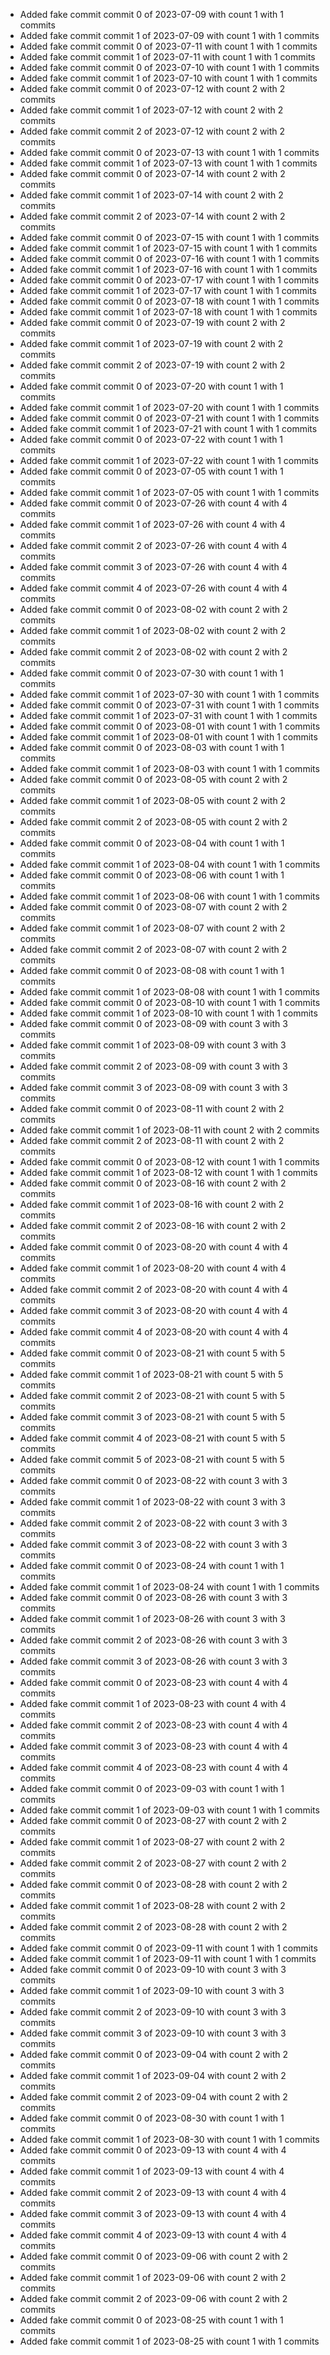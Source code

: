 - Added fake commit commit 0 of 2023-07-09 with count 1 with 1 commits
- Added fake commit commit 1 of 2023-07-09 with count 1 with 1 commits
- Added fake commit commit 0 of 2023-07-11 with count 1 with 1 commits
- Added fake commit commit 1 of 2023-07-11 with count 1 with 1 commits
- Added fake commit commit 0 of 2023-07-10 with count 1 with 1 commits
- Added fake commit commit 1 of 2023-07-10 with count 1 with 1 commits
- Added fake commit commit 0 of 2023-07-12 with count 2 with 2 commits
- Added fake commit commit 1 of 2023-07-12 with count 2 with 2 commits
- Added fake commit commit 2 of 2023-07-12 with count 2 with 2 commits
- Added fake commit commit 0 of 2023-07-13 with count 1 with 1 commits
- Added fake commit commit 1 of 2023-07-13 with count 1 with 1 commits
- Added fake commit commit 0 of 2023-07-14 with count 2 with 2 commits
- Added fake commit commit 1 of 2023-07-14 with count 2 with 2 commits
- Added fake commit commit 2 of 2023-07-14 with count 2 with 2 commits
- Added fake commit commit 0 of 2023-07-15 with count 1 with 1 commits
- Added fake commit commit 1 of 2023-07-15 with count 1 with 1 commits
- Added fake commit commit 0 of 2023-07-16 with count 1 with 1 commits
- Added fake commit commit 1 of 2023-07-16 with count 1 with 1 commits
- Added fake commit commit 0 of 2023-07-17 with count 1 with 1 commits
- Added fake commit commit 1 of 2023-07-17 with count 1 with 1 commits
- Added fake commit commit 0 of 2023-07-18 with count 1 with 1 commits
- Added fake commit commit 1 of 2023-07-18 with count 1 with 1 commits
- Added fake commit commit 0 of 2023-07-19 with count 2 with 2 commits
- Added fake commit commit 1 of 2023-07-19 with count 2 with 2 commits
- Added fake commit commit 2 of 2023-07-19 with count 2 with 2 commits
- Added fake commit commit 0 of 2023-07-20 with count 1 with 1 commits
- Added fake commit commit 1 of 2023-07-20 with count 1 with 1 commits
- Added fake commit commit 0 of 2023-07-21 with count 1 with 1 commits
- Added fake commit commit 1 of 2023-07-21 with count 1 with 1 commits
- Added fake commit commit 0 of 2023-07-22 with count 1 with 1 commits
- Added fake commit commit 1 of 2023-07-22 with count 1 with 1 commits
- Added fake commit commit 0 of 2023-07-05 with count 1 with 1 commits
- Added fake commit commit 1 of 2023-07-05 with count 1 with 1 commits
- Added fake commit commit 0 of 2023-07-26 with count 4 with 4 commits
- Added fake commit commit 1 of 2023-07-26 with count 4 with 4 commits
- Added fake commit commit 2 of 2023-07-26 with count 4 with 4 commits
- Added fake commit commit 3 of 2023-07-26 with count 4 with 4 commits
- Added fake commit commit 4 of 2023-07-26 with count 4 with 4 commits
- Added fake commit commit 0 of 2023-08-02 with count 2 with 2 commits
- Added fake commit commit 1 of 2023-08-02 with count 2 with 2 commits
- Added fake commit commit 2 of 2023-08-02 with count 2 with 2 commits
- Added fake commit commit 0 of 2023-07-30 with count 1 with 1 commits
- Added fake commit commit 1 of 2023-07-30 with count 1 with 1 commits
- Added fake commit commit 0 of 2023-07-31 with count 1 with 1 commits
- Added fake commit commit 1 of 2023-07-31 with count 1 with 1 commits
- Added fake commit commit 0 of 2023-08-01 with count 1 with 1 commits
- Added fake commit commit 1 of 2023-08-01 with count 1 with 1 commits
- Added fake commit commit 0 of 2023-08-03 with count 1 with 1 commits
- Added fake commit commit 1 of 2023-08-03 with count 1 with 1 commits
- Added fake commit commit 0 of 2023-08-05 with count 2 with 2 commits
- Added fake commit commit 1 of 2023-08-05 with count 2 with 2 commits
- Added fake commit commit 2 of 2023-08-05 with count 2 with 2 commits
- Added fake commit commit 0 of 2023-08-04 with count 1 with 1 commits
- Added fake commit commit 1 of 2023-08-04 with count 1 with 1 commits
- Added fake commit commit 0 of 2023-08-06 with count 1 with 1 commits
- Added fake commit commit 1 of 2023-08-06 with count 1 with 1 commits
- Added fake commit commit 0 of 2023-08-07 with count 2 with 2 commits
- Added fake commit commit 1 of 2023-08-07 with count 2 with 2 commits
- Added fake commit commit 2 of 2023-08-07 with count 2 with 2 commits
- Added fake commit commit 0 of 2023-08-08 with count 1 with 1 commits
- Added fake commit commit 1 of 2023-08-08 with count 1 with 1 commits
- Added fake commit commit 0 of 2023-08-10 with count 1 with 1 commits
- Added fake commit commit 1 of 2023-08-10 with count 1 with 1 commits
- Added fake commit commit 0 of 2023-08-09 with count 3 with 3 commits
- Added fake commit commit 1 of 2023-08-09 with count 3 with 3 commits
- Added fake commit commit 2 of 2023-08-09 with count 3 with 3 commits
- Added fake commit commit 3 of 2023-08-09 with count 3 with 3 commits
- Added fake commit commit 0 of 2023-08-11 with count 2 with 2 commits
- Added fake commit commit 1 of 2023-08-11 with count 2 with 2 commits
- Added fake commit commit 2 of 2023-08-11 with count 2 with 2 commits
- Added fake commit commit 0 of 2023-08-12 with count 1 with 1 commits
- Added fake commit commit 1 of 2023-08-12 with count 1 with 1 commits
- Added fake commit commit 0 of 2023-08-16 with count 2 with 2 commits
- Added fake commit commit 1 of 2023-08-16 with count 2 with 2 commits
- Added fake commit commit 2 of 2023-08-16 with count 2 with 2 commits
- Added fake commit commit 0 of 2023-08-20 with count 4 with 4 commits
- Added fake commit commit 1 of 2023-08-20 with count 4 with 4 commits
- Added fake commit commit 2 of 2023-08-20 with count 4 with 4 commits
- Added fake commit commit 3 of 2023-08-20 with count 4 with 4 commits
- Added fake commit commit 4 of 2023-08-20 with count 4 with 4 commits
- Added fake commit commit 0 of 2023-08-21 with count 5 with 5 commits
- Added fake commit commit 1 of 2023-08-21 with count 5 with 5 commits
- Added fake commit commit 2 of 2023-08-21 with count 5 with 5 commits
- Added fake commit commit 3 of 2023-08-21 with count 5 with 5 commits
- Added fake commit commit 4 of 2023-08-21 with count 5 with 5 commits
- Added fake commit commit 5 of 2023-08-21 with count 5 with 5 commits
- Added fake commit commit 0 of 2023-08-22 with count 3 with 3 commits
- Added fake commit commit 1 of 2023-08-22 with count 3 with 3 commits
- Added fake commit commit 2 of 2023-08-22 with count 3 with 3 commits
- Added fake commit commit 3 of 2023-08-22 with count 3 with 3 commits
- Added fake commit commit 0 of 2023-08-24 with count 1 with 1 commits
- Added fake commit commit 1 of 2023-08-24 with count 1 with 1 commits
- Added fake commit commit 0 of 2023-08-26 with count 3 with 3 commits
- Added fake commit commit 1 of 2023-08-26 with count 3 with 3 commits
- Added fake commit commit 2 of 2023-08-26 with count 3 with 3 commits
- Added fake commit commit 3 of 2023-08-26 with count 3 with 3 commits
- Added fake commit commit 0 of 2023-08-23 with count 4 with 4 commits
- Added fake commit commit 1 of 2023-08-23 with count 4 with 4 commits
- Added fake commit commit 2 of 2023-08-23 with count 4 with 4 commits
- Added fake commit commit 3 of 2023-08-23 with count 4 with 4 commits
- Added fake commit commit 4 of 2023-08-23 with count 4 with 4 commits
- Added fake commit commit 0 of 2023-09-03 with count 1 with 1 commits
- Added fake commit commit 1 of 2023-09-03 with count 1 with 1 commits
- Added fake commit commit 0 of 2023-08-27 with count 2 with 2 commits
- Added fake commit commit 1 of 2023-08-27 with count 2 with 2 commits
- Added fake commit commit 2 of 2023-08-27 with count 2 with 2 commits
- Added fake commit commit 0 of 2023-08-28 with count 2 with 2 commits
- Added fake commit commit 1 of 2023-08-28 with count 2 with 2 commits
- Added fake commit commit 2 of 2023-08-28 with count 2 with 2 commits
- Added fake commit commit 0 of 2023-09-11 with count 1 with 1 commits
- Added fake commit commit 1 of 2023-09-11 with count 1 with 1 commits
- Added fake commit commit 0 of 2023-09-10 with count 3 with 3 commits
- Added fake commit commit 1 of 2023-09-10 with count 3 with 3 commits
- Added fake commit commit 2 of 2023-09-10 with count 3 with 3 commits
- Added fake commit commit 3 of 2023-09-10 with count 3 with 3 commits
- Added fake commit commit 0 of 2023-09-04 with count 2 with 2 commits
- Added fake commit commit 1 of 2023-09-04 with count 2 with 2 commits
- Added fake commit commit 2 of 2023-09-04 with count 2 with 2 commits
- Added fake commit commit 0 of 2023-08-30 with count 1 with 1 commits
- Added fake commit commit 1 of 2023-08-30 with count 1 with 1 commits
- Added fake commit commit 0 of 2023-09-13 with count 4 with 4 commits
- Added fake commit commit 1 of 2023-09-13 with count 4 with 4 commits
- Added fake commit commit 2 of 2023-09-13 with count 4 with 4 commits
- Added fake commit commit 3 of 2023-09-13 with count 4 with 4 commits
- Added fake commit commit 4 of 2023-09-13 with count 4 with 4 commits
- Added fake commit commit 0 of 2023-09-06 with count 2 with 2 commits
- Added fake commit commit 1 of 2023-09-06 with count 2 with 2 commits
- Added fake commit commit 2 of 2023-09-06 with count 2 with 2 commits
- Added fake commit commit 0 of 2023-08-25 with count 1 with 1 commits
- Added fake commit commit 1 of 2023-08-25 with count 1 with 1 commits

